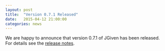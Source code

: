 ```yaml
---
layout: post
title:  "Version 0.7.1 Released"
date:   2015-04-12 21:00:00
categories: news
---
```

We are happy to announce that version 0.7.1 of JGiven has been released. For details see the [release notes](https://github.com/TNG/JGiven/releases/tag/v0.7.1).

[jgiven-gh]: https://github.com/TNG/JGiven
[jgiven]:    http://jgiven.org
